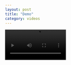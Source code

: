 ```yaml
---
layout: post
title: "Demo"
category: videos
---
```


<video controls width="200">
  <source src="/videos/AQM7Htog4Ivt_eX9WSqCmhYwH45lVY4ykvFFsTQM4GQ5VnYgair2rx3YcNEB0IlYf9yeWsWVBFWG1OGmYtz5S1afPDjVFZTJyeZxoMk.mp4" type="video/mp4">
  Tarayıcınız video etiketini desteklemiyor.
</video>